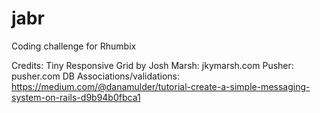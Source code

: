 # jabr
Coding challenge for Rhumbix

Credits:
Tiny Responsive Grid by Josh Marsh: jkymarsh.com
Pusher: pusher.com
DB Associations/validations: https://medium.com/@danamulder/tutorial-create-a-simple-messaging-system-on-rails-d9b94b0fbca1

